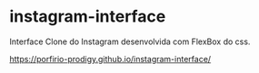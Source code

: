 # instagram-interface
Interface Clone do Instagram desenvolvida com FlexBox do css.

https://porfirio-prodigy.github.io/instagram-interface/
